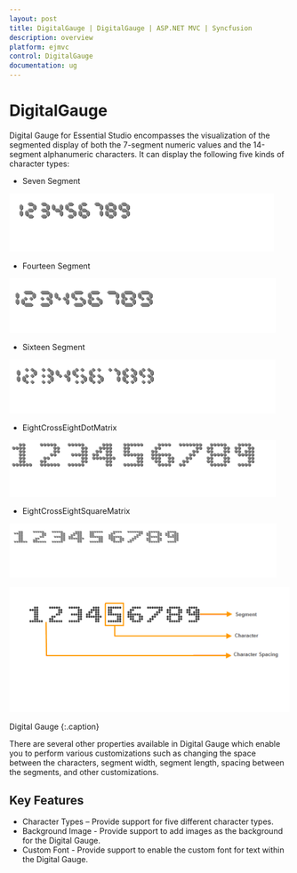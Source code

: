 ```yaml
---
layout: post
title: DigitalGauge | DigitalGauge | ASP.NET MVC | Syncfusion
description: overview
platform: ejmvc
control: DigitalGauge
documentation: ug
---
```


# DigitalGauge

Digital Gauge for Essential Studio encompasses the visualization of the segmented display of both the 7-segment numeric values and the 14-segment alphanumeric characters. It can display the following five kinds of character types:

* Seven Segment

![](/aspnet-core/DigitalGauge/Overview_images/Overview_img2.png)

* Fourteen Segment

![](/aspnet-core/DigitalGauge/Overview_images/Overview_img3.png)

* Sixteen Segment

![](/aspnet-core/DigitalGauge/Overview_images/Overview_img4.png)

* EightCrossEightDotMatrix

![](/aspnet-core/DigitalGauge/Overview_images/Overview_img5.png)

* EightCrossEightSquareMatrix

![](/aspnet-core/DigitalGauge/Overview_images/Overview_img6.png)

![](Overview_images/Overview_img1.png)

Digital Gauge
{:.caption}

There are several other properties available in Digital Gauge which enable you to perform various customizations such as changing the space between the characters, segment width, segment length, spacing between the segments, and other customizations.

## Key Features

* Character Types – Provide support for five different character types.
* Background Image - Provide support to add images as the background for the Digital Gauge.
* Custom Font - Provide support to enable the custom font for text within the Digital Gauge.
